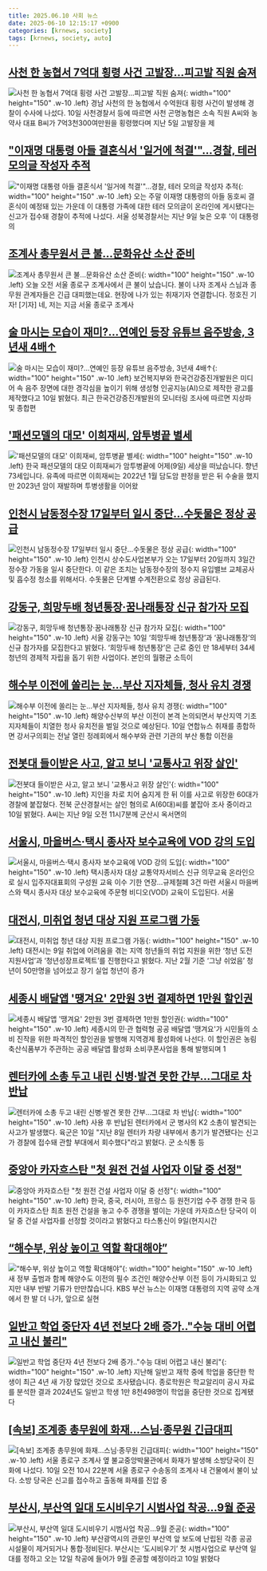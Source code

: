```yaml
---
title: 2025.06.10 사회 뉴스
date: 2025-06-10 12:15:17 +0900
categories: [krnews, society]
tags: [krnews, society, auto]
---
```

## [사천 한 농협서 7억대 횡령 사건 고발장…피고발 직원 숨져](https://n.news.naver.com/mnews/article/001/0015440139)

![사천 한 농협서 7억대 횡령 사건 고발장…피고발 직원 숨져](https://mimgnews.pstatic.net/image/origin/001/2025/06/10/15440139.jpg?type=nf220_150){: width="100" height="150" .w-10 .left}
경남 사천의 한 농협에서 수억원대 횡령 사건이 발생해 경찰이 수사에 나섰다. 10일 사천경찰서 등에 따르면 사천 곤명농협은 소속 직원 A씨와 농약사 대표 B씨가 7억3천300여만원을 횡령했다며 지난 5일 고발장을 제

## ["이재명 대통령 아들 결혼식서 '일거에 척결'"…경찰, 테러 모의글 작성자 추적](https://n.news.naver.com/mnews/article/014/0005361040)

!["이재명 대통령 아들 결혼식서 '일거에 척결'"…경찰, 테러 모의글 작성자 추적](https://mimgnews.pstatic.net/image/origin/014/2025/06/10/5361040.jpg?type=nf220_150){: width="100" height="150" .w-10 .left}
오는 주말 이재명 대통령의 아들 동호씨 결혼식이 예정돼 있는 가운데 이 대통령 가족에 대한 테러 모의글이 온라인에 게시됐다는 신고가 접수돼 경찰이 추적에 나섰다. 서울 성북경찰서는 지난 9일 늦은 오후 '이 대통령의

## [조계사 총무원서 큰 불…문화유산 소산 준비](https://n.news.naver.com/mnews/article/422/0000747959)

![조계사 총무원서 큰 불…문화유산 소산 준비](https://mimgnews.pstatic.net/image/origin/422/2025/06/10/747959.jpg?type=nf220_150){: width="100" height="150" .w-10 .left}
오늘 오전 서울 종로구 조계사에서 큰 불이 났습니다. 불이 나자 조계사 스님과 종무원 관계자들은 긴급 대피했는데요. 현장에 나가 있는 취재기자 연결합니다. 정호진 기자! [기자] 네, 저는 지금 서울 종로구 조계사

## [술 마시는 모습이 재미?…연예인 등장 유튜브 음주방송, 3년새 4배↑](https://n.news.naver.com/mnews/article/003/0013294144)

![술 마시는 모습이 재미?…연예인 등장 유튜브 음주방송, 3년새 4배↑](https://mimgnews.pstatic.net/image/origin/003/2025/06/10/13294144.jpg?type=nf220_150){: width="100" height="150" .w-10 .left}
보건복지부와 한국건강증진개발원은 미디어 속 음주 장면에 대한 경각심을 높이기 위해 생성형 인공지능(AI)으로 제작한 광고를 제작했다고 10일 밝혔다. 최근 한국건강증진개발원의 모니터링 조사에 따르면 지상파 및 종합편

## ['패션모델의 대모' 이희재씨, 암투병끝 별세](https://n.news.naver.com/mnews/article/422/0000747960)

!['패션모델의 대모' 이희재씨, 암투병끝 별세](https://mimgnews.pstatic.net/image/origin/422/2025/06/10/747960.jpg?type=nf220_150){: width="100" height="150" .w-10 .left}
한국 패션모델의 대모 이희재씨가 암투병끝에 어제(9일) 세상을 떠났습니다. 향년 73세입니다. 유족에 따르면 이희재씨는 2022년 1월 담도암 판정을 받은 뒤 수술을 했지만 2023년 암이 재발하며 투병생활을 이어왔

## [인천시 남동정수장 17일부터 일시 중단…수돗물은 정상 공급](https://n.news.naver.com/mnews/article/011/0004495057)

![인천시 남동정수장 17일부터 일시 중단…수돗물은 정상 공급](https://mimgnews.pstatic.net/image/origin/011/2025/06/10/4495057.jpg?type=nf220_150){: width="100" height="150" .w-10 .left}
인천시 상수도사업본부가 오는 17일부터 20일까지 3일간 정수장 가동을 일시 중단한다. 이 같은 조치는 남동정수장의 정수지 유입밸브 교체공사 및 흡수정 청소를 위해서다. 수돗물은 단계별 수계전환으로 정상 공급된다.

## [강동구, 희망두배 청년통장·꿈나래통장 신규 참가자 모집](https://n.news.naver.com/mnews/article/014/0005361094)

![강동구, 희망두배 청년통장·꿈나래통장 신규 참가자 모집](https://mimgnews.pstatic.net/image/origin/014/2025/06/10/5361094.jpg?type=nf220_150){: width="100" height="150" .w-10 .left}
서울 강동구는 10일 ‘희망두배 청년통장’과 ‘꿈나래통장’의 신규 참가자를 모집한다고 밝혔다. ‘희망두배 청년통장’은 근로 중인 만 18세부터 34세 청년의 경제적 자립을 돕기 위한 사업이다. 본인의 월평균 소득이

## [해수부 이전에 쏠리는 눈…부산 지자체들, 청사 유치 경쟁](https://n.news.naver.com/mnews/article/001/0015440485)

![해수부 이전에 쏠리는 눈…부산 지자체들, 청사 유치 경쟁](https://mimgnews.pstatic.net/image/origin/001/2025/06/10/15440485.jpg?type=nf220_150){: width="100" height="150" .w-10 .left}
해양수산부의 부산 이전이 본격 논의되면서 부산지역 기초 지자체들이 치열한 청사 유치전을 벌일 것으로 예상된다. 10일 연합뉴스 취재를 종합하면 강서구의회는 전날 열린 정례회에서 해수부와 관련 기관의 부산 통합 이전을

## [전봇대 들이받은 사고, 알고 보니 '교통사고 위장 살인'](https://n.news.naver.com/mnews/article/003/0013294401)

![전봇대 들이받은 사고, 알고 보니 '교통사고 위장 살인'](https://mimgnews.pstatic.net/image/origin/003/2025/06/10/13294401.jpg?type=nf220_150){: width="100" height="150" .w-10 .left}
지인을 차로 치어 숨지게 한 뒤 이를 사고로 위장한 60대가 경찰에 붙잡혔다. 전북 군산경찰서는 살인 혐의로 A(60대)씨를 붙잡아 조사 중이라고 10일 밝혔다. A씨는 지난 9일 오전 11시7분께 군산시 옥서면의

## [서울시, 마을버스·택시 종사자 보수교육에 VOD 강의 도입](https://n.news.naver.com/mnews/article/001/0015440806)

![서울시, 마을버스·택시 종사자 보수교육에 VOD 강의 도입](https://mimgnews.pstatic.net/image/origin/001/2025/06/10/15440806.jpg?type=nf220_150){: width="100" height="150" .w-10 .left}
택시종사자 대상 교통약자서비스 신규 의무교육 온라인으로 실시 입주자대표회의 구성원 교육 이수 기한 연장…규제철폐 3건 마련 서울시 마을버스와 택시 종사자 대상 보수교육에 주문형 비디오(VOD) 교육이 도입된다. 서울

## [대전시, 미취업 청년 대상 지원 프로그램 가동](https://n.news.naver.com/mnews/article/081/0003547372)

![대전시, 미취업 청년 대상 지원 프로그램 가동](https://mimgnews.pstatic.net/image/origin/081/2025/06/09/3547372.jpg?type=nf220_150){: width="100" height="150" .w-10 .left}
대전시는 9일 취업에 어려움을 겪는 지역 청년들의 취업 지원을 위한 ‘청년 도전 지원사업’과 ‘청년성장프로젝트’를 진행한다고 밝혔다. 지난 2월 기준 ‘그냥 쉬었음’ 청년이 50만명을 넘어섰고 장기 실업 청년이 증가

## [세종시 배달앱 '땡겨요' 2만원 3번 결제하면 1만원 할인권](https://n.news.naver.com/mnews/article/277/0005605134)

![세종시 배달앱 '땡겨요' 2만원 3번 결제하면 1만원 할인권](https://mimgnews.pstatic.net/image/origin/277/2025/06/10/5605134.jpg?type=nf220_150){: width="100" height="150" .w-10 .left}
세종시의 민·관 협력형 공공 배달앱 '땡겨요'가 시민들의 소비 진작을 위한 파격적인 할인권을 발행해 지역경제 활성화에 나선다. 이 할인권은 농림축산식품부가 주관하는 공공 배달앱 활성화 소비쿠폰사업을 통해 발행되며 1

## [렌터카에 소총 두고 내린 신병·발견 못한 간부…그대로 차 반납](https://n.news.naver.com/mnews/article/421/0008303005)

![렌터카에 소총 두고 내린 신병·발견 못한 간부…그대로 차 반납](https://mimgnews.pstatic.net/image/origin/421/2025/06/10/8303005.jpg?type=nf220_150){: width="100" height="150" .w-10 .left}
사용 후 반납된 렌터카에서 군 병사의 K2 소총이 발견되는 사고가 발생했다. 육군은 10일 "지난 8일 렌터카 차량 내부에서 총기가 발견됐다는 신고가 경찰에 접수돼 관할 부대에서 회수했다"라고 밝혔다. 군 소식통 등

## [중앙아 카자흐스탄 "첫 원전 건설 사업자 이달 중 선정"](https://n.news.naver.com/mnews/article/001/0015440557)

![중앙아 카자흐스탄 "첫 원전 건설 사업자 이달 중 선정"](https://mimgnews.pstatic.net/image/origin/001/2025/06/10/15440557.jpg?type=nf220_150){: width="100" height="150" .w-10 .left}
한국, 중국, 러시아, 프랑스 등 원전기업 수주 경쟁 한국 등이 카자흐스탄 최초 원전 건설을 놓고 수주 경쟁을 벌이는 가운데 카자흐스탄 당국이 이달 중 건설 사업자를 선정할 것이라고 밝혔다고 타스통신이 9일(현지시간

## [“해수부, 위상 높이고 역할 확대해야”](https://n.news.naver.com/mnews/article/056/0011967128)

![“해수부, 위상 높이고 역할 확대해야”](https://mimgnews.pstatic.net/image/origin/056/2025/06/10/11967128.jpg?type=nf220_150){: width="100" height="150" .w-10 .left}
새 정부 출범과 함께 해양수도 이전의 필수 조건인 해양수산부 이전 등이 가시화되고 있지만 내부 반발 기류가 만만찮습니다. KBS 부산 뉴스는 이재명 대통령의 지역 공약 소개에서 한 발 더 나가, 앞으로 실현

## [일반고 학업 중단자 4년 전보다 2배 증가.."수능 대비 어렵고 내신 불리"](https://n.news.naver.com/mnews/article/214/0001429263)

![일반고 학업 중단자 4년 전보다 2배 증가.."수능 대비 어렵고 내신 불리"](https://mimgnews.pstatic.net/image/origin/214/2025/06/10/1429263.jpg?type=nf220_150){: width="100" height="150" .w-10 .left}
지난해 일반고 재학 중에 학업을 중단한 학생이 최근 4년 새 가장 많았던 것으로 조사됐습니다. 종로학원은 학교알리미 공시 자료를 분석한 결과 2024년도 일반고 학생 1만 8천498명이 학업을 중단한 것으로 집계됐다

## [[속보] 조계종 총무원에 화재…스님·종무원 긴급대피](https://n.news.naver.com/mnews/article/009/0005506113)

![[속보] 조계종 총무원에 화재…스님·종무원 긴급대피](https://mimgnews.pstatic.net/image/origin/009/2025/06/10/5506113.jpg?type=nf220_150){: width="100" height="150" .w-10 .left}
서울 종로구 조계사 옆 불교중앙박물관에서 화재가 발생해 소방당국이 진화에 나섰다. 10일 오전 10시 22분께 서울 종로구 수송동의 조계사 내 건물에서 불이 났다. 소방 당국은 신고를 접수하고 출동해 화재를 진압 중

## [부산시, 부산역 일대 도시비우기 시범사업 착공…9월 준공](https://n.news.naver.com/mnews/article/031/0000938854)

![부산시, 부산역 일대 도시비우기 시범사업 착공…9월 준공](https://mimgnews.pstatic.net/image/origin/031/2025/06/10/938854.jpg?type=nf220_150){: width="100" height="150" .w-10 .left}
부산광역시의 관문인 부산역 앞 보도에 난립된 각종 공공 시설물이 제거되거나 통합·정비된다. 부산시는 ‘도시비우기’ 첫 시범사업으로 부산역 일대를 정하고 오는 12일 착공에 들어가 9월 준공할 예정이라고 10일 밝혔다

